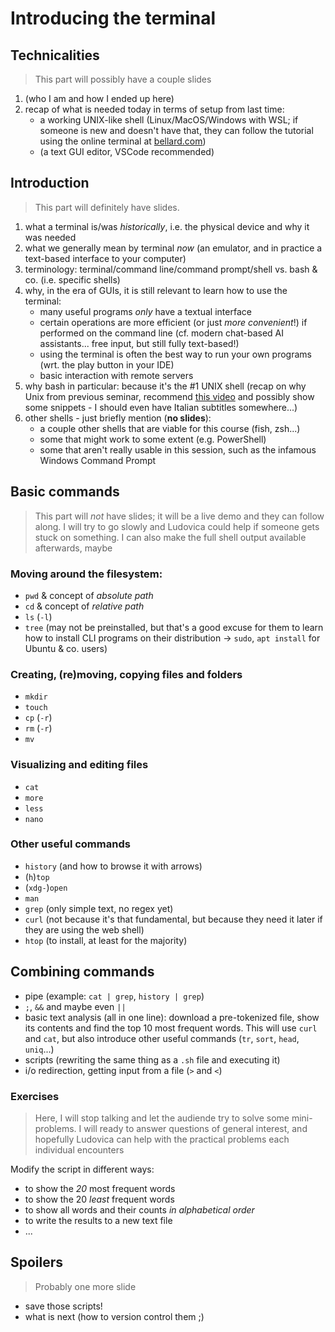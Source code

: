 # Introducing the terminal

## Technicalities
>  This part will possibly have a couple slides

1. (who I am and how I ended up here)
2. recap of what is needed today in terms of setup from last time:
    - a working UNIX-like shell (Linux/MacOS/Windows with WSL; if someone is new and doesn't have that, they can follow the tutorial using the online terminal at [bellard.com](https://bellard.org/jslinux/vm.html?url=alpine-x86.cfg&mem=192))
    - (a text GUI editor, VSCode recommended)

## Introduction
> This part will definitely have slides.

1. what a terminal is/was _historically_, i.e. the physical device and why it was needed
2. what we generally mean by terminal _now_ (an emulator, and in practice a text-based interface to your computer)
3. terminology: terminal/command line/command prompt/shell vs. bash & co. (i.e. specific shells)
4. why, in the era of GUIs, it is still relevant to learn how to use the terminal:
   - many useful programs _only_ have a textual interface <!--example: pandoc, which I used to build my slides-->
   - certain operations are more efficient (or just _more convenient_!) if performed on the command line (cf. modern chat-based AI assistants... free input, but still fully text-based!)
   - using the terminal is often the best way to run your own programs (wrt. the play button in your IDE)
   - basic interaction with remote servers
5. why bash in particular: because it's the #1 UNIX shell (recap on why Unix from previous seminar, recommend [this video](https://www.youtube.com/watch?v=tc4ROCJYbm0) and possibly show some snippets - I should even have Italian subtitles somewhere...)
6. other shells - just briefly mention (__no slides__):
   - a couple other shells that are viable for this course (fish, zsh...)
   - some that might work to some extent (e.g. PowerShell)
   - some that aren't really usable in this session, such as the infamous Windows Command Prompt

## Basic commands
> This part will _not_ have slides; it will be a live demo and they can follow along. I will try to go slowly and Ludovica could help if someone gets stuck on something. I can also make the full shell output available afterwards, maybe

### Moving around the filesystem:
- `pwd` & concept of _absolute path_
- `cd` & concept of _relative path_
- `ls` (`-l`)
- `tree` (may not be preinstalled, but that's a good excuse for them to learn how to install CLI programs on their distribution $\to$ `sudo`, `apt install` for Ubuntu & co. users)

### Creating, (re)moving, copying files and folders
- `mkdir`
- `touch`
- `cp` (`-r`)
- `rm` (`-r`)
- `mv`

### Visualizing and editing files
- `cat`
- `more`
- `less`
- `nano`

### Other useful commands
- `history` (and how to browse it with arrows)
- (`h`)`top`
- (`xdg-`)`open`
- `man`
- `grep` (only simple text, no regex yet)
- `curl` (not because it's that fundamental, but because they need it later if they are using the web shell)
- `htop` (to install, at least for the majority)

## Combining commands
- pipe (example: `cat | grep`, `history | grep`)
- `;`, `&&` and maybe even `||`
- basic text analysis (all in one line): download a pre-tokenized file, show its contents and find the top 10 most frequent words. This will use `curl` and `cat`, but also introduce other useful commands (`tr`, `sort`, `head`, `uniq`...)
- scripts (rewriting the same thing as a `.sh` file and executing it)
- i/o redirection, getting input from a file (`>` and `<`)

### Exercises
> Here, I will stop talking and let the audiende try to solve some mini-problems. I will ready to answer questions of general interest, and hopefully Ludovica can help with the practical problems each individual encounters

Modify the script in different ways:

- to show the _20_ most frequent words
- to show the 20 _least_ frequent words
- to show all words and their counts _in alphabetical order_
- to write the results to a new text file
- ...

## Spoilers
> Probably one more slide

- save those scripts!
- what is next (how to version control them ;)